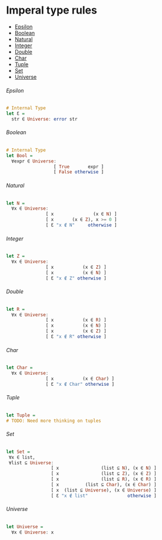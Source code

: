 # Imperal type rules
  - [Epsilon](#Epsilon)
  - [Boolean](#Boolean)
  - [Natural](#Natural)
  - [Integer](#Integer)
  - [Double](#Double)
  - [Char](#Char)
  - [Tuple](#Tuple)
  - [Set](#Set)
  - [Universe](#Universe)

###### Epsilon
```Haskell
# Internal Type
let Ɛ =
  str ∈ Universe: error str
```

###### Boolean
```Haskell
# Internal Type
let Bool =
  ∀expr ∈ Universe:
                  [ True       expr ]
                  [ False otherwise ]
```

###### Natural
```Haskell
let N =
  ∀x ∈ Universe:
               [ x               (x ∈ N) ]
               [ x       (x ∈ Z), x >= 0 ]
               [ Ɛ "x ∉ N"     otherwise ]
```

###### Integer
```Haskell
let Z =
  ∀x ∈ Universe:
               [ x           (x ∈ Z) ]
               [ x           (x ∈ N) ]
               [ Ɛ "x ∉ Z" otherwise ]
```

###### Double
```Haskell
let R =
  ∀x ∈ Universe:
               [ x           (x ∈ R) ]
               [ x           (x ∈ N) ]
               [ x           (x ∈ Z) ]
               [ Ɛ "x ∉ R" otherwise ]
```

###### Char
```Haskell
let Char =
  ∀x ∈ Universe:
               [ x           (x ∈ Char) ]
               [ Ɛ "x ∉ Char" otherwise ]
```

###### Tuple
```Haskell
let Tuple =
# TODO: Need more thinking on tuples
```

###### Set
```Haskell
let Set =
 ∀x ∈ list,
 ∀list ⊆ Universe:
                 [ x                (list ⊆ N), (x ∈ N) ]
                 [ x                (list ⊆ Z), (x ∈ Z) ]
                 [ x                (list ⊆ R), (x ∈ R) ]
                 [ x          (list ⊆ Char), (x ∈ Char) ]
                 [ x  (list ⊆ Universe), (x ∈ Universe) ]
                 [ Ɛ "x ∉ list"               otherwise ]
```

###### Universe
```Haskell
let Universe =
  ∀x ∈ Universe: x
```
